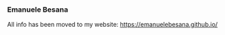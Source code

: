 ### Emanuele Besana

All info has been moved to my website: <a href="https://emanuelebesana.github.io/" class="image fit">https://emanuelebesana.github.io/</a>
